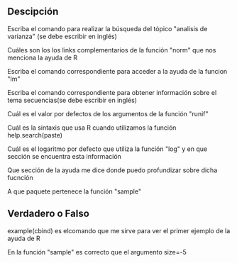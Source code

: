 Descipción
----------

Escriba el comando para realizar la búsqueda del tópico "analisis de varianza" (se debe escribir en inglés)

Cuáles son los los links complementarios de la función "norm" que nos menciona la ayuda de R

Escriba el comando correspondiente para acceder a la ayuda de la funcion "lm"

Escriba el comando correspondiente para obtener información sobre el tema secuencias(se debe escribir en inglés)

Cuál es el valor por defectos de los argumentos de la función "runif"

Cuál es la sintaxis que usa R cuando utilizamos la función help.search(paste)

Cuál es el logaritmo por defecto que utiliza la función "log" y en que sección se encuentra esta información

Que sección de la ayuda me dice donde puedo profundizar sobre dicha fucnción

A que paquete pertenece la función "sample"



Verdadero o Falso
-----------------

example(cbind) es elcomando que me sirve para ver el primer ejemplo de la ayuda de R

En la función "sample" es correcto que el argumento size=-5

